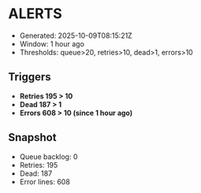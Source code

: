 # ALERTS

- Generated: 2025-10-09T08:15:21Z
- Window: 1 hour ago
- Thresholds: queue>20, retries>10, dead>1, errors>10

## Triggers
- **Retries 195 > 10**
- **Dead 187 > 1**
- **Errors 608 > 10 (since 1 hour ago)**

## Snapshot
- Queue backlog: 0
- Retries: 195
- Dead: 187
- Error lines: 608
